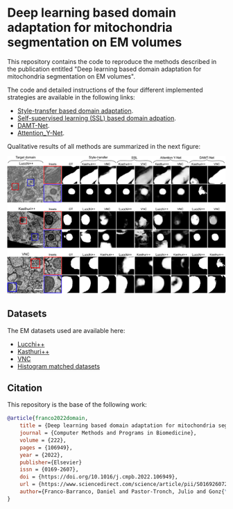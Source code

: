 # Deep learning based domain adaptation for mitochondria segmentation on EM volumes
                                                                                                                       
This repository contains the code to reproduce the methods described in the publication entitled "Deep learning based domain adaptation for mitochondria segmentation on EM volumes". 

The code and detailed instructions of the four different implemented strategies are available in the following links:

- [Style-transfer based domain adaptation](CUT).
- [Self-supervised learning (SSL) based domain adpation](SSL).
- [DAMT-Net](DAMT-Net).
- [Attention_Y-Net](Attention_Y-Net).

Qualitative results of all methods are summarized in the next figure:
<p align="center">
  <img src="./img/DAoverview.png" width="800"></a>
</p>

## Datasets

The EM datasets used are available here:
- [Lucchi++](https://sites.google.com/view/connectomics/ "Lucchi++")
- [Kasthuri++](https://sites.google.com/view/connectomics/ "Kasthuri++")
- [VNC](https://github.com/unidesigner/groundtruth-drosophila-vnc "VNC")
- [Histogram matched datasets](https://ehubox.ehu.eus/s/X3qRpYsPftxgjPw "Histogram matched datasets")

## Citation                                                                                                             
                                                                                                                        
This repository is the base of the following work:                                                                      
    
```bibtex
@article{franco2022domain,
    title = {Deep learning based domain adaptation for mitochondria segmentation on EM volumes},
    journal = {Computer Methods and Programs in Biomedicine},
    volume = {222},
    pages = {106949},
    year = {2022},
    publisher={Elsevier}
    issn = {0169-2607},
    doi = {https://doi.org/10.1016/j.cmpb.2022.106949},
    url = {https://www.sciencedirect.com/science/article/pii/S0169260722003315},
    author={Franco-Barranco, Daniel and Pastor-Tronch, Julio and Gonz{\'a}lez-Marfil, Aitor and Mu{\~n}oz-Barrutia, Arrate and Arganda-Carreras, Ignacio},
}
```                                                                                                                     
